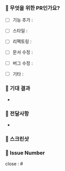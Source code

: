 ### 👊 무엇을 위한 PR인가요?
- [ ] 기능 추가 : 
- [ ] 스타일 : 
- [ ] 리팩토링 :
- [ ] 문서 수정 :
- [ ] 버그 수정 :
- [ ] 기타 : 


### 👊 기대 결과
-

### 👊 전달사항
-


### 👊 스크린샷


### 👊 Issue Number
close : #
